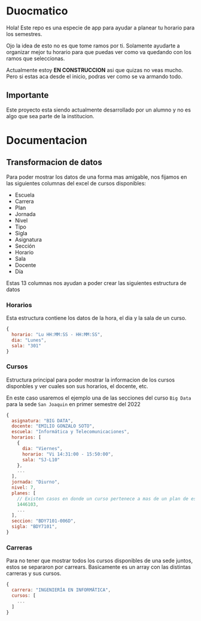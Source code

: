 # Duocmatico

Hola! Este repo es una especie de app para ayudar a planear tu horario para los semestres.

Ojo la idea de esto no es que tome ramos por ti. Solamente ayudarte a organizar mejor tu horario para que puedas ver como va quedando con los ramos que seleccionas.

Actualmente estoy **EN CONSTRUCCION** asi que quizas no veas mucho. Pero si estas aca desde el inicio, podras ver como se va armando todo.

## Importante

Este proyecto esta siendo actualmente desarrollado por un alumno y no es algo que sea parte de la institucion.

# Documentacion

## Transformacion de datos

Para poder mostrar los datos de una forma mas amigable, nos fijamos en las siguientes columnas del excel de cursos disponibles:

- Escuela
- Carrera
- Plan
- Jornada
- Nivel
- Tipo
- Sigla
- Asignatura
- Sección
- Horario
- Sala
- Docente
- Día

Estas 13 columnas nos ayudan a poder crear las siguientes estructura de datos

### Horarios

Esta estructura contiene los datos de la hora, el dia y la sala de un curso.

```js
{
  horario: "Lu HH:MM:SS - HH:MM:SS",
  dia: "Lunes",
  sala: "301"
}
```

### Cursos

Estructura principal para poder mostrar la informacion de los cursos disponbles y ver cuales son sus horarios, el docente, etc.

En este caso usaremos el ejemplo una de las secciones del curso `Big Data` para la sede `San Joaquin` en primer semestre del 2022

```js
{
  asignatura: "BIG DATA",
  docente: "EMILIO GONZALO SOTO",
  escuela: "Informática y Telecomunicaciones",
  horarios: [
    {
      dia: "Viernes",
      horario: "Vi 14:31:00 - 15:50:00",
      sala: "SJ-L10"
    },
    ...
  ],
  jornada: "Diurno",
  nivel: 7,
  planes: [
    // Existen casos en donde un curso pertenece a mas de un plan de estudios
    1446103,
    ...
  ],
  seccion: "BDY7101-006D",
  sigla: "BDY7101",
}
```

### Carreras

Para no tener que mostrar todos los cursos disponibles de una sede juntos, estos se separaron por carrears. Basicamente es un array con las distintas carreras y sus cursos.

```js
{
  carrera: "INGENIERÍA EN INFORMÁTICA",
  cursos: [
    ...
  ]
}
```
